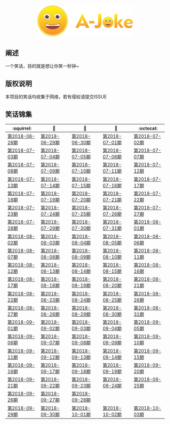 <h1 align=center>
<img src="logo/1024 Logotype.png" width=60%>
</h1>

## 阐述
 一个笑话，目的就是想让你笑一秒钟~

## 版权说明
本项目的笑话均收集于网络，若有侵权请提交ISSUE

## 笑话锦集
| :squirrel: | :jack_o_lantern: | :beer: | :fish_cake: | :octocat:
| ------- | ----- | ------------ | ------ | --------- |
| [第2018-06-28期](/joke/2018/06/28.md) | [第2018-06-29期](/joke/2018/06/29.md) | [第2018-06-30期](/joke/2018/06/30.md) | [第2018-07-01期](/joke/2018/07/01.md) | [第2018-07-02期](/joke/2018/07/02.md) 
| [第2018-07-03期](/joke/2018/07/03.md) | [第2018-07-04期](/joke/2018/07/04.md) | [第2018-07-05期](/joke/2018/07/05.md) | [第2018-07-06期](/joke/2018/07/06.md) | [第2018-07-07期](/joke/2018/07/07.md) 
| [第2018-07-08期](/joke/2018/07/08.md) | [第2018-07-09期](/joke/2018/07/09.md) | [第2018-07-10期](/joke/2018/07/10.md) | [第2018-07-11期](/joke/2018/07/11.md) | [第2018-07-12期](/joke/2018/07/12.md) 
| [第2018-07-13期](/joke/2018/07/13.md) | [第2018-07-14期](/joke/2018/07/14.md) | [第2018-07-15期](/joke/2018/07/15.md) | [第2018-07-16期](/joke/2018/07/16.md) | [第2018-07-17期](/joke/2018/07/17.md) 
| [第2018-07-18期](/joke/2018/07/18.md) | [第2018-07-19期](/joke/2018/07/19.md) | [第2018-07-20期](/joke/2018/07/20.md) | [第2018-07-21期](/joke/2018/07/21.md) | [第2018-07-22期](/joke/2018/07/22.md) 
| [第2018-07-23期](/joke/2018/07/23.md) | [第2018-07-24期](/joke/2018/07/24.md) | [第2018-07-25期](/joke/2018/07/25.md) | [第2018-07-26期](/joke/2018/07/26.md) | [第2018-07-27期](/joke/2018/07/27.md) 
| [第2018-07-28期](/joke/2018/07/28.md) | [第2018-07-29期](/joke/2018/07/29.md) | [第2018-07-30期](/joke/2018/07/30.md) | [第2018-07-31期](/joke/2018/07/31.md) | [第2018-08-01期](/joke/2018/08/01.md) 
| [第2018-08-02期](/joke/2018/08/02.md) | [第2018-08-03期](/joke/2018/08/03.md) | [第2018-08-04期](/joke/2018/08/04.md) | [第2018-08-05期](/joke/2018/08/05.md) | [第2018-08-06期](/joke/2018/08/06.md) 
| [第2018-08-07期](/joke/2018/08/07.md) | [第2018-08-08期](/joke/2018/08/08.md) | [第2018-08-09期](/joke/2018/08/09.md) | [第2018-08-10期](/joke/2018/08/10.md) | [第2018-08-11期](/joke/2018/08/11.md) 
| [第2018-08-12期](/joke/2018/08/12.md) | [第2018-08-13期](/joke/2018/08/13.md) | [第2018-08-14期](/joke/2018/08/14.md) | [第2018-08-15期](/joke/2018/08/15.md) | [第2018-08-16期](/joke/2018/08/16.md) 
| [第2018-08-17期](/joke/2018/08/17.md) | [第2018-08-18期](/joke/2018/08/18.md) | [第2018-08-19期](/joke/2018/08/19.md) | [第2018-08-20期](/joke/2018/08/20.md) | [第2018-08-21期](/joke/2018/08/21.md) 
| [第2018-08-22期](/joke/2018/08/22.md) | [第2018-08-23期](/joke/2018/08/23.md) | [第2018-08-24期](/joke/2018/08/24.md) | [第2018-08-25期](/joke/2018/08/25.md) | [第2018-08-26期](/joke/2018/08/26.md) 
| [第2018-08-27期](/joke/2018/08/27.md) | [第2018-08-28期](/joke/2018/08/28.md) | [第2018-08-29期](/joke/2018/08/29.md) | [第2018-08-30期](/joke/2018/08/30.md) | [第2018-08-31期](/joke/2018/08/31.md) 
| [第2018-09-01期](/joke/2018/09/01.md) | [第2018-09-02期](/joke/2018/09/02.md) | [第2018-09-03期](/joke/2018/09/03.md) | [第2018-09-04期](/joke/2018/09/04.md) | [第2018-09-05期](/joke/2018/09/05.md)
| [第2018-09-06期](/joke/2018/09/06.md) | [第2018-09-07期](/joke/2018/09/07.md) | [第2018-09-08期](/joke/2018/09/08.md) | [第2018-09-09期](/joke/2018/09/09.md) | [第2018-09-10期](/joke/2018/09/10.md)
| [第2018-09-11期](/joke/2018/09/11.md) | [第2018-09-12期](/joke/2018/09/12.md) | [第2018-09-13期](/joke/2018/09/13.md) | [第2018-09-14期](/joke/2018/09/14.md) | [第2018-09-15期](/joke/2018/09/15.md)
| [第2018-09-16期](/joke/2018/09/16.md) | [第2018-09-17期](/joke/2018/09/17.md) | [第2018-09-18期](/joke/2018/09/18.md) | [第2018-09-19期](/joke/2018/09/19.md) | [第2018-09-20期](/joke/2018/09/20.md)
| [第2018-09-21期](/joke/2018/09/21.md) | [第2018-09-22期](/joke/2018/09/22.md) | [第2018-09-23期](/joke/2018/09/23.md) | [第2018-09-24期](/joke/2018/09/24.md) | [第2018-09-25期](/joke/2018/09/25.md) 
| [第2018-09-26期](/joke/2018/09/26.md) | [第2018-09-27期](/joke/2018/09/27.md) | [第2018-09-28期](/joke/2018/09/28.md)
| [第2018-09-29期](/joke/2018/09/29.md) | [第2018-09-30期](/joke/2018/09/30.md) | [第2018-10-01期](/joke/2018/10/01.md) | [第2018-10-02期](/joke/2018/10/02.md) | [第2018-10-03期](/joke/2018/10/03.md) | [第2018-10-04期](/joke/2018/10/04.md) 